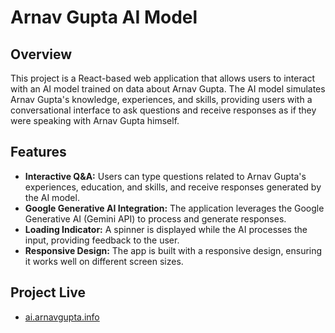 # Arnav Gupta AI Model

## Overview

This project is a React-based web application that allows users to interact with an AI model trained on data about Arnav Gupta. The AI model simulates Arnav Gupta's knowledge, experiences, and skills, providing users with a conversational interface to ask questions and receive responses as if they were speaking with Arnav Gupta himself.

## Features

- **Interactive Q&A:** Users can type questions related to Arnav Gupta's experiences, education, and skills, and receive responses generated by the AI model.
- **Google Generative AI Integration:** The application leverages the Google Generative AI (Gemini API) to process and generate responses.
- **Loading Indicator:** A spinner is displayed while the AI processes the input, providing feedback to the user.
- **Responsive Design:** The app is built with a responsive design, ensuring it works well on different screen sizes.

## Project Live
- [ai.arnavgupta.info](https://ai.arnavgupta.info)